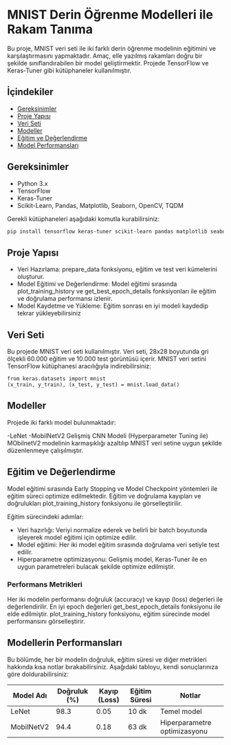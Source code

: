 # MNIST Derin Öğrenme Modelleri ile Rakam Tanıma

Bu proje, MNIST veri seti ile iki farklı derin öğrenme modelinin eğitimini ve karşılaştırmasını yapmaktadır. Amaç, elle yazılmış rakamları doğru bir şekilde sınıflandırabilen bir model geliştirmektir. Projede TensorFlow ve Keras-Tuner gibi kütüphaneler kullanılmıştır.

## İçindekiler
- [Gereksinimler](#gereksinimler)
- [Proje Yapısı](#proje-yapısı)  
- [Veri Seti](#veri-seti)  
- [Modeller](#modeller)  
- [Eğitim ve Değerlendirme](#eğitim-ve-değerlendirme)
- [Model Performansları](#model-performansları)


## Gereksinimler
- Python 3.x
- TensorFlow
- Keras-Tuner
- Scikit-Learn, Pandas, Matplotlib, Seaborn, OpenCV, TQDM

Gerekli kütüphaneleri aşağıdaki komutla kurabilirsiniz:
```bash
pip install tensorflow keras-tuner scikit-learn pandas matplotlib seaborn opencv-python tqdm
```


## Proje Yapısı  
- Veri Hazırlama: prepare_data fonksiyonu, eğitim ve test veri kümelerini oluşturur.
- Model Eğitimi ve Değerlendirme: Model eğitimi sırasında plot_training_history ve get_best_epoch_details fonksiyonları ile eğitim ve doğrulama performansı izlenir.
- Model Kaydetme ve Yükleme: Eğitim sonrası en iyi modeli kaydedip tekrar yükleyebilirsiniz
  
## Veri Seti  
Bu projede MNIST veri seti kullanılmıştır. Veri seti, 28x28 boyutunda gri ölçekli 60.000 eğitim ve 10.000 test görüntüsü içerir. MNIST veri setini TensorFlow kütüphanesi aracılığıyla indirebilirsiniz:
```
from keras.datasets import mnist
(x_train, y_train), (x_test, y_test) = mnist.load_data()
```
## Modeller  
Projede iki farklı model bulunmaktadır:

-LeNet 
-MobilNetV2 Gelişmiş CNN Modeli (Hyperparameter Tuning ile)
  MObilnetV2 modelinin karmaşıklığı azaltılıp MNIST veri setine uygun şekilde düzenlenmeye çalışılmıştır.

## Eğitim ve Değerlendirme  
Model eğitimi sırasında Early Stopping ve Model Checkpoint yöntemleri ile eğitim süreci optimize edilmektedir. Eğitim ve doğrulama kayıpları ve doğrulukları plot_training_history fonksiyonu ile görselleştirilir.

Eğitim sürecindeki adımlar:

- Veri hazırlığı: Veriyi normalize ederek ve belirli bir batch boyutunda işleyerek model eğitimi için optimize edilir.
- Model eğitimi: Her iki model eğitim sırasında doğrulama veri setiyle test edilir.
- Hiperparametre optimizasyonu: Gelişmiş model, Keras-Tuner ile en uygun parametreleri bulacak şekilde optimize edilmiştir.
  
### Performans Metrikleri
 Her iki modelin performansı doğruluk (accuracy) ve kayıp (loss) değerleri ile değerlendirilir. En iyi epoch değerleri get_best_epoch_details fonksiyonu ile elde edilmiştir. plot_training_history fonksiyonu, eğitim sürecinde model performansını görselleştirir.
 
## Modellerin Performansları
Bu bölümde, her bir modelin doğruluk, eğitim süresi ve diğer metrikleri hakkında kısa notlar bırakabilirsiniz. Aşağıdaki tabloyu, kendi sonuçlarınıza göre doldurabilirsiniz:

| Model Adı              | Doğruluk (%) | Kayıp (Loss) | Eğitim Süresi | Notlar                         |
|------------------------|--------------|--------------|---------------|--------------------------------|
| LeNet                  | 98.3         | 0.05         | 10 dk         | Temel model                    |
| MobilNetV2             | 94.4         | 0.18         | 63 dk         | Hiperparametre optimizasyonu   |


